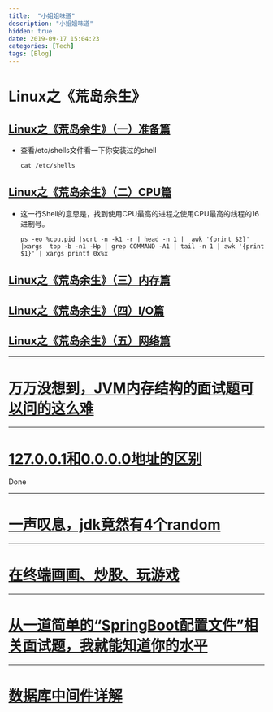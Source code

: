 ```yaml
---
title:  "小姐姐味道"
description: "小姐姐味道"
hidden: true
date: 2019-09-17 15:04:23
categories: [Tech]
tags: [Blog]
---
```


# Linux之《荒岛余生》

## [Linux之《荒岛余生》（一）准备篇](https://juejin.im/post/5bed239251882502df7f1e8e)

* 查看/etc/shells文件看一下你安装过的shell

  `cat /etc/shells`
  
## [Linux之《荒岛余生》（二）CPU篇](https://juejin.im/post/5bf0b52df265da611b57f0e6)

* 这一行Shell的意思是，找到使用CPU最高的进程之使用CPU最高的线程的16进制号。

  `ps -eo %cpu,pid |sort -n -k1 -r | head -n 1 |  awk '{print $2}' |xargs  top -b -n1 -Hp | grep COMMAND -A1 | tail -n 1 | awk '{print $1}' | xargs printf 0x%x`  
  
## [Linux之《荒岛余生》（三）内存篇](https://juejin.im/post/5c00aee06fb9a049be5d3641)

## [Linux之《荒岛余生》（四）I/O篇](https://mp.weixin.qq.com/s/khhOSLYDQLF8pdholZAxuA)

## [Linux之《荒岛余生》（五）网络篇](https://mp.weixin.qq.com/s/h8t4zUUNTAK4wxF_YMvkMQ)  
----

# [万万没想到，JVM内存结构的面试题可以问的这么难](https://juejin.im/post/5d4789afe51d453b386a62ac)

----

# [127.0.0.1和0.0.0.0地址的区别](https://juejin.im/post/5d258b6ae51d454f73356dcf)

Done

----

# [一声叹息，jdk竟然有4个random](https://juejin.im/post/5d1d5e60f265da1b67212b20)

----

# [在终端画画、炒股、玩游戏](https://juejin.im/post/5ca32d16f265da30bb5807a2)
   
----

# [从一道简单的“SpringBoot配置文件”相关面试题，我就能知道你的水平](https://juejin.im/post/5c07ce306fb9a049f06a0c62)   

----

# [数据库中间件详解](https://blog.csdn.net/zl1zl2zl3/article/details/88814140)

